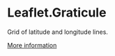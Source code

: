 Leaflet.Graticule
=================

Grid of latitude and longitude lines.

<a href="http://blog.thematicmapping.org/2013/07/creating-graticule-with-leaflet.html">More information</a>